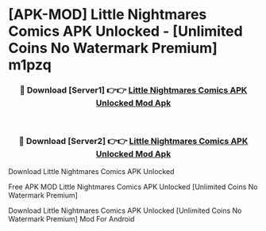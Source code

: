 # [APK-MOD] Little Nightmares Comics APK Unlocked - [Unlimited Coins No Watermark Premium] m1pzq



<div align="center">
<h3>🔴 Download [Server1] 👉👉 <a href="https://momento.my/?title=Little_Nightmares_Comics_APK_Unlocked">Little Nightmares Comics APK Unlocked Mod Apk</a></h3><br>

<h3>🔴 Download [Server2] 👉👉 <a href="https://momento.my/?title=Little_Nightmares_Comics_APK_Unlocked">Little Nightmares Comics APK Unlocked Mod Apk</a></h3>
</div>



Download Little Nightmares Comics APK Unlocked 

Free APK MOD Little Nightmares Comics APK Unlocked [Unlimited Coins No Watermark Premium]

Download Little Nightmares Comics APK Unlocked [Unlimited Coins No Watermark Premium] Mod For Android
